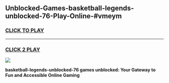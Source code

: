 
## Unblocked-Games-basketball-legends-unblocked-76-Play-Online-#vmeym
<h3>
<a href="https://premium.freeplayer.one?title=basketball-legends-unblocked-76&ref=24F">CLICK TO PLAY</a></h3>
<hr>

<h3>
<a href="https://premium.freeplayer.one?title=basketball-legends-unblocked-76&ref=24F">CLICK 2 PLAY</a>
  
</h3>

<a href="https://premium.freeplayer.one?title=basketball-legends-unblocked-76&ref=24F/"><img src="https://clearcache.store/games.png"></a>


**basketball-legends-unblocked-76 games unblocked: Your Gateway to Fun and Accessible Online Gaming**
